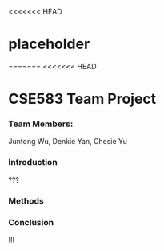 <<<<<<< HEAD
# placeholder
 
=======
<<<<<<< HEAD
# CSE583 Team Project

### Team Members:

Juntong Wu, Denkie Yan, Chesie Yu



### Introduction

???

### Methods

### Conclusion

!!!

